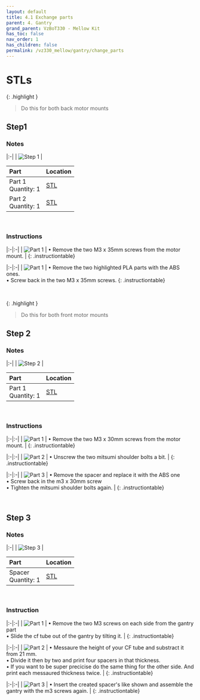```yaml
---
layout: default
title: 4.1 Exchange parts
parent: 4. Gantry
grand_parent: VzBoT330 - Mellow Kit
has_toc: false
nav_order: 1
has_children: false
permalink: /vz330_mellow/gantry/change_parts
---
```



# STLs



{: .highlight }
> Do this for both back motor mounts

## Step1 

### Notes

|:-|
| ![Step 1](../../assets/images/manual/vz330_mellow/gantry/disassemble/step1.png) |

| Part | Location |
|:-|:-|
| Part 1 <br> Quantity: 1 | [STL](#stls) |
| Part 2 <br> Quantity: 1 | [STL](#stls) |

<br>

### Instructions

|:-|:-|
| ![Part 1](../../assets/images/manual/vz330_mellow/gantry/disassemble/step1_part1.png) | &#8226; Remove the two M3 x 35mm screws from the motor mount. |
{: .instructiontable}

|:-|:-|
| ![Part 1](../../assets/images/manual/vz330_mellow/gantry/disassemble/step1_part2.png) | &#8226; Remove the two highlighted PLA parts with the ABS ones. <br> &#8226; Screw back in the two M3 x 35mm screws.
{: .instructiontable}

<br>

{: .highlight }
> Do this for both front motor mounts

## Step 2

### Notes

|:-|
| ![Step 2](../../assets/images/manual/vz330_mellow/gantry/disassemble/step2.png) |

| Part | Location |
|:-|:-|
| Part 1 <br> Quantity: 1 | [STL](#stls) |

<br>

### Instructions

|:-|:-|
| ![Part 1](../../assets/images/manual/vz330_mellow/gantry/disassemble/step2_part1.png) | &#8226; Remove the two M3 x 30mm screws from the motor mount. |
{: .instructiontable}

|:-|:-|
| ![Part 2](../../assets/images/manual/vz330_mellow/gantry/disassemble/step2_part2.png) | &#8226; Unscrew the two mitsumi shoulder bolts a bit. |
{: .instructiontable}

|:-|:-|
| ![Part 3](../../assets/images/manual/vz330_mellow/gantry/disassemble/step2_part3.png) | &#8226; Remove the spacer and replace it with the ABS one <br> &#8226; Screw back in the m3 x 30mm screw <br> &#8226; Tighten the mitsumi shoulder bolts again. |
{: .instructiontable}

<br>

## Step 3

### Notes

|:-|
| ![Step 3](../../assets/images/manual/vz330_mellow/gantry/disassemble/step3.png) |

| Part | Location |
|:-|:-|
| Spacer <br> Quantity: 1 | [STL](#stls) |

<br>

### Instruction

|:-|:-|
| ![Part 1](../../assets/images/manual/vz330_mellow/gantry/disassemble/step3_part1.png) | &#8226; Remove the two M3 screws on each side from the gantry part <br> &#8226; Slide the cf tube out of the gantry by tilting it. |
{: .instructiontable}

|:-|:-|
| ![Part 2](../../assets/images/manual/vz330_mellow/gantry/disassemble/step3_part3.png) | &#8226; Messaure the height of your CF tube and substract it from 21 mm. <br> &#8226; Divide it then by two and print four spacers in that thickness. <br> &#8226; If you want to be super precicise do the same thing for the other side. And print each messaured thickness twice. |
{: .instructiontable}

|:-|:-|
| ![Part 3](../../assets/images/manual/vz330_mellow/gantry/disassemble/step3_part4.png) | &#8226; Insert the created spacer's like shown and assemble the gantry with the m3 screws again. |
{: .instructiontable}
